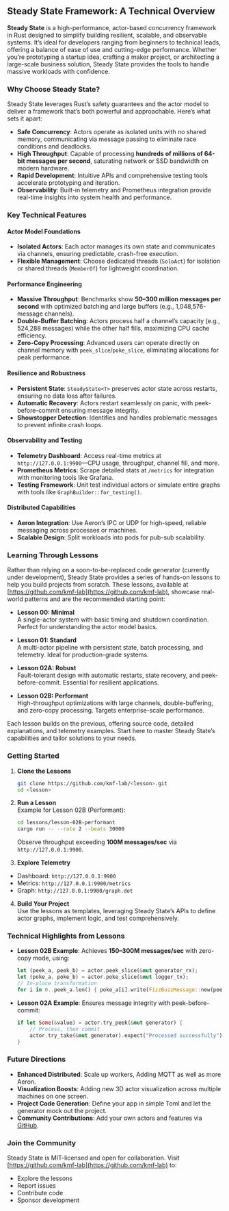 ## Steady State Framework: A Technical Overview

**Steady State** is a high-performance, actor-based concurrency framework in Rust designed to simplify building resilient, scalable, and observable systems. It’s ideal for developers ranging from beginners to technical leads, offering a balance of ease of use and cutting-edge performance. Whether you’re prototyping a startup idea, crafting a maker project, or architecting a large-scale business solution, Steady State provides the tools to handle massive workloads with confidence.

### Why Choose Steady State?

Steady State leverages Rust’s safety guarantees and the actor model to deliver a framework that’s both powerful and approachable. Here’s what sets it apart:

- **Safe Concurrency**: Actors operate as isolated units with no shared memory, communicating via message passing to eliminate race conditions and deadlocks.
- **High Throughput**: Capable of processing **hundreds of millions of 64-bit messages per second**, saturating network or SSD bandwidth on modern hardware.
- **Rapid Development**: Intuitive APIs and comprehensive testing tools accelerate prototyping and iteration.
- **Observability**: Built-in telemetry and Prometheus integration provide real-time insights into system health and performance.

### Key Technical Features

#### Actor Model Foundations
- **Isolated Actors**: Each actor manages its own state and communicates via channels, ensuring predictable, crash-free execution.
- **Flexible Management**: Choose dedicated threads (`SoloAct`) for isolation or shared threads (`MemberOf`) for lightweight coordination.

#### Performance Engineering
- **Massive Throughput**: Benchmarks show **50–300 million messages per second** with optimized batching and large buffers (e.g., 1,048,576-message channels).
- **Double-Buffer Batching**: Actors process half a channel’s capacity (e.g., 524,288 messages) while the other half fills, maximizing CPU cache efficiency.
- **Zero-Copy Processing**: Advanced users can operate directly on channel memory with `peek_slice`/`poke_slice`, eliminating allocations for peak performance.

#### Resilience and Robustness
- **Persistent State**: `SteadyState<T>` preserves actor state across restarts, ensuring no data loss after failures.
- **Automatic Recovery**: Actors restart seamlessly on panic, with peek-before-commit ensuring message integrity.
- **Showstopper Detection**: Identifies and handles problematic messages to prevent infinite crash loops.

#### Observability and Testing
- **Telemetry Dashboard**: Access real-time metrics at `http://127.0.0.1:9900`—CPU usage, throughput, channel fill, and more.
- **Prometheus Metrics**: Scrape detailed stats at `/metrics` for integration with monitoring tools like Grafana.
- **Testing Framework**: Unit test individual actors or simulate entire graphs with tools like `GraphBuilder::for_testing()`.

#### Distributed Capabilities
- **Aeron Integration**: Use Aeron’s IPC or UDP for high-speed, reliable messaging across processes or machines.
- **Scalable Design**: Split workloads into pods for pub-sub scalability.

### Learning Through Lessons

Rather than relying on a soon-to-be-replaced code generator (currently under development), Steady State provides a series of hands-on lessons to help you build projects from scratch. These lessons, available at [https://github.com/kmf-lab](https://github.com/kmf-lab), showcase real-world patterns and are the recommended starting point:

- **Lesson 00: Minimal**  
  A single-actor system with basic timing and shutdown coordination. Perfect for understanding the actor model basics.

- **Lesson 01: Standard**  
  A multi-actor pipeline with persistent state, batch processing, and telemetry. Ideal for production-grade systems.

- **Lesson 02A: Robust**  
  Fault-tolerant design with automatic restarts, state recovery, and peek-before-commit. Essential for resilient applications.

- **Lesson 02B: Performant**  
  High-throughput optimizations with large channels, double-buffering, and zero-copy processing. Targets enterprise-scale performance.

Each lesson builds on the previous, offering source code, detailed explanations, and telemetry examples. Start here to master Steady State’s capabilities and tailor solutions to your needs.

### Getting Started

1. **Clone the Lessons**
   ```bash
   git clone https://github.com/kmf-lab/<lesson>.git
   cd <lesson>
   ```

2. **Run a Lesson**  
   Example for Lesson 02B (Performant):
   ```bash
   cd lessons/lesson-02B-performant
   cargo run -- --rate 2 --beats 30000
   ```
   Observe throughput exceeding **100M messages/sec** via `http://127.0.0.1:9900`.

3. **Explore Telemetry**
  - Dashboard: `http://127.0.0.1:9900`
  - Metrics: `http://127.0.0.1:9900/metrics`
  - Graph: `http://127.0.0.1:9900/graph.dot`

4. **Build Your Project**  
   Use the lessons as templates, leveraging Steady State’s APIs to define actor graphs, implement logic, and test comprehensively.

### Technical Highlights from Lessons

- **Lesson 02B Example**: Achieves **150–300M messages/sec** with zero-copy mode, using:
  ```rust
  let (peek_a, peek_b) = actor.peek_slice(&mut generator_rx);
  let (poke_a, poke_b) = actor.poke_slice(&mut logger_tx);
  // In-place transformation
  for i in 0..peek_a.len() { poke_a[i].write(FizzBuzzMessage::new(peek_a[i])); }
  ```
- **Lesson 02A Example**: Ensures message integrity with peek-before-commit:
  ```rust
  if let Some(&value) = actor.try_peek(&mut generator) {
      // Process, then commit
      actor.try_take(&mut generator).expect("Processed successfully");
  }
  ```

### Future Directions

- **Enhanced Distributed**: Scale up workers, Adding MQTT as well as more Aeron.
- **Visualization Boosts**: Adding new 3D actor visualization across multiple machines on one screen.
- **Project Code Generation**: Define your app in simple Toml and let the generator mock out the project.
- **Community Contributions**: Add your own actors and features via [GitHub](https://github.com/kmf-lab).

### Join the Community

Steady State is MIT-licensed and open for collaboration. Visit [https://github.com/kmf-lab](https://github.com/kmf-lab) to:
- Explore the lessons
- Report issues
- Contribute code
- Sponsor development

